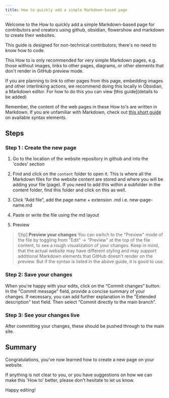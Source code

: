```yaml
---
title: How to quickly add a simple Markdown-based page
---
```

Welcome to the How to quickly add a simple Markdown-based page for contributors and creators using github, obsidian, flowershow and markdown to create their websites. 

This guide is designed for non-technical contributors; there's no need to know how to code. 

This How to is only recommended for very simple Markdown pages, e.g. those without images, links to other pages, diagrams, or other elements that don't render in GitHub preview mode. 

If you are planning to link to other pages from this page, embedding images and other interlinking actions, we recommend doing this locally in Obsidian, a Markdown editor. For how to do this you can view [this guide](details to be added)

Remember, the content of the web pages in these How to's are written in Markdown. If you are unfamiliar with Markdown, check out [this short guide](https://flowershow.app/docs/syntax) on available syntax elements.

## Steps
  
### Step 1  : Create the new page

1. Go to the location of the website repository in github and into the 'codes' section

2. Find and click on the `content` folder to open it. This is where all the Markdown files for the website content are stored and where you will be adding your file (page). If you need to add this within a subfolder in the content folder, find this folder and click on this as well.

3. Click “Add file”, add the page name + extension .md i.e. new-page-name.md

4. Paste or write the file using the md layout 

5. Preview

> ![tip] **Preview your changes**
> You can switch to the "Preview" mode of the file by toggling from "Edit" -> "Preview" at the top of the file content, to see a rough visualization of your changes. Keep in mind, that the actual website may have different styling and may support additional Markdown elements that GitHub doesn't render on the preview. But if the syntax is listed in the above guide, it is good to use.
                                         
### Step 2: Save your changes

When you're happy with your edits, click on the “Commit changes” button. In the "Commit message" field, provide a concise summary of your changes. If necessary, you can add further explanation in the "Extended description" text field. Then select “Commit directly to the main branch”.

### Step 3: See your changes live

After committing your changes, these should be pushed through to the main site.

## Summary
Congratulations, you've now learned how to create a new page on your website. 

If anything is not clear to you, or you have suggestions on how we can make this 'How to' better, please don't hesitate to let us know. 

Happy editing!
